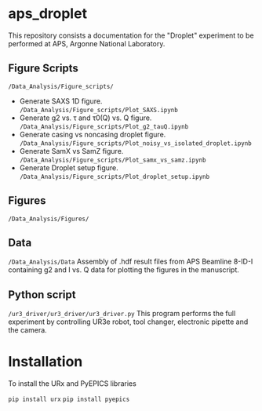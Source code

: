 # aps_droplet
This repository consists a documentation for the "Droplet" experiment to be performed at APS, Argonne National Laboratory.

## Figure Scripts
`/Data_Analysis/Figure_scripts/` 

- Generate SAXS 1D figure. `/Data_Analysis/Figure_scripts/Plot_SAXS.ipynb`
- Generate g2 vs. τ and τ0(Q) vs. Q figure. `/Data_Analysis/Figure_scripts/Plot_g2_tauQ.ipynb`
- Generate casing vs noncasing droplet figure. `/Data_Analysis/Figure_scripts/Plot_noisy_vs_isolated_droplet.ipynb`
- Generate SamX vs SamZ figure. `/Data_Analysis/Figure_scripts/Plot_samx_vs_samz.ipynb`
- Generate Droplet setup figure. `/Data_Analysis/Figure_scripts/Plot_droplet_setup.ipynb`

## Figures
`/Data_Analysis/Figures/`
## Data
`/Data_Analysis/Data`
Assembly of .hdf result files from APS Beamline 8-ID-I containing g2 and I vs. Q data for plotting the figures in the manuscript.
## Python script
`/ur3_driver/ur3_driver/ur3_driver.py` 
This program performs the full experiment by controlling UR3e robot, tool changer, electronic pipette and the camera. 
# Installation 

To install the URx and PyEPICS libraries 

`pip install urx`
`pip install pyepics`
